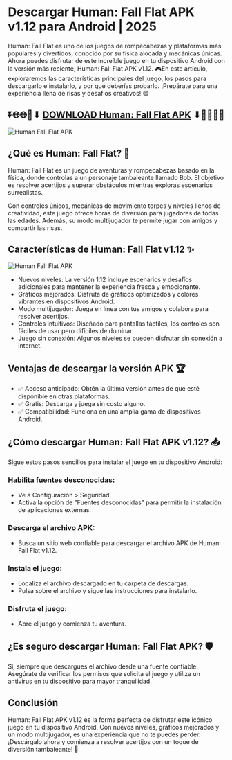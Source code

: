# Descargar Human: Fall Flat APK v1.12 para Android | 2025

Human: Fall Flat es uno de los juegos de rompecabezas y plataformas más populares y divertidos, conocido por su física alocada y mecánicas únicas. Ahora puedes disfrutar de este increíble juego en tu dispositivo Android con la versión más reciente, Human: Fall Flat APK v1.12. 🎮En este artículo, exploraremos las características principales del juego, los pasos para descargarlo e instalarlo, y por qué deberías probarlo. ¡Prepárate para una experiencia llena de risas y desafíos creativos! 😄

## ⏬🌐🌐📌⬇ [DOWNLOAD Human: Fall Flat APK](https://newsloopy.com/descargar-human-fall-flat-apk/) ⬇📌🌐🌐⏬

![Human  Fall Flat APK](https://github.com/user-attachments/assets/bfea79ee-db22-4c93-8fd6-f8f96e1cf9a6)

## ¿Qué es Human: Fall Flat? 🤔

Human: Fall Flat es un juego de aventuras y rompecabezas basado en la física, donde controlas a un personaje tambaleante llamado Bob. El objetivo es resolver acertijos y superar obstáculos mientras exploras escenarios surrealistas.

Con controles únicos, mecánicas de movimiento torpes y niveles llenos de creatividad, este juego ofrece horas de diversión para jugadores de todas las edades. Además, su modo multijugador te permite jugar con amigos y compartir las risas.

## Características de Human: Fall Flat v1.12 ✨

![Human  Fall Flat APK](https://github.com/user-attachments/assets/dc8e96c2-3cef-40a7-9c18-e7cd86049f2c)

<ul>
<li>Nuevos niveles: La versi&oacute;n 1.12 incluye escenarios y desaf&iacute;os adicionales para mantener la experiencia fresca y emocionante.</li>
<li>Gr&aacute;ficos mejorados: Disfruta de gr&aacute;ficos optimizados y colores vibrantes en dispositivos Android.</li>
<li>Modo multijugador: Juega en l&iacute;nea con tus amigos y colabora para resolver acertijos.</li>
<li>Controles intuitivos: Dise&ntilde;ado para pantallas t&aacute;ctiles, los controles son f&aacute;ciles de usar pero dif&iacute;ciles de dominar.</li>
<li>Juego sin conexi&oacute;n: Algunos niveles se pueden disfrutar sin conexi&oacute;n a internet.</li>
</ul>

## Ventajas de descargar la versión APK 🏆

<ul>
<li>✅ Acceso anticipado: Obt&eacute;n la &uacute;ltima versi&oacute;n antes de que est&eacute; disponible en otras plataformas.</li>
<li>✅ Gratis: Descarga y juega sin costo alguno.</li>
<li>✅ Compatibilidad: Funciona en una amplia gama de dispositivos Android.</li>
</ul>

## ¿Cómo descargar Human: Fall Flat APK v1.12? 📥

Sigue estos pasos sencillos para instalar el juego en tu dispositivo Android:

### Habilita fuentes desconocidas:

<ul>
<li>Ve a Configuraci&oacute;n &gt; Seguridad.</li>
<li>Activa la opci&oacute;n de "Fuentes desconocidas" para permitir la instalaci&oacute;n de aplicaciones externas.</li>
</ul>

### Descarga el archivo APK:

<ul>
<li>Busca un sitio web confiable para descargar el archivo APK de Human: Fall Flat v1.12.</li>
</ul>

### Instala el juego:

<ul>
<li>Localiza el archivo descargado en tu carpeta de descargas.</li>
<li>Pulsa sobre el archivo y sigue las instrucciones para instalarlo.</li>
</ul>

### Disfruta el juego:

<ul>
<li>Abre el juego y comienza tu aventura.</li>
</ul>

## ¿Es seguro descargar Human: Fall Flat APK? 🛡️

Sí, siempre que descargues el archivo desde una fuente confiable. Asegúrate de verificar los permisos que solicita el juego y utiliza un antivirus en tu dispositivo para mayor tranquilidad.

## Conclusión

Human: Fall Flat APK v1.12 es la forma perfecta de disfrutar este icónico juego en tu dispositivo Android. Con nuevos niveles, gráficos mejorados y un modo multijugador, es una experiencia que no te puedes perder. ¡Descárgalo ahora y comienza a resolver acertijos con un toque de diversión tambaleante! 🎉



